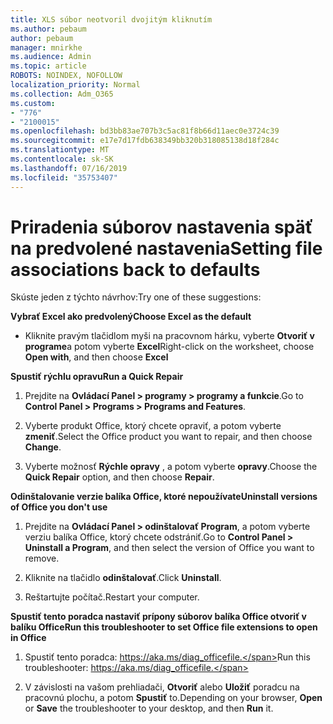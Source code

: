 ```yaml
---
title: XLS súbor neotvoril dvojitým kliknutím
ms.author: pebaum
author: pebaum
manager: mnirkhe
ms.audience: Admin
ms.topic: article
ROBOTS: NOINDEX, NOFOLLOW
localization_priority: Normal
ms.collection: Adm_O365
ms.custom:
- "776"
- "2100015"
ms.openlocfilehash: bd3bb83ae707b3c5ac81f8b66d11aec0e3724c39
ms.sourcegitcommit: e17e7d17fdb638349bb320b318085138d18f284c
ms.translationtype: MT
ms.contentlocale: sk-SK
ms.lasthandoff: 07/16/2019
ms.locfileid: "35753407"
---
```

# <a name="setting-file-associations-back-to-defaults"></a><span data-ttu-id="5e72f-102">Priradenia súborov nastavenia späť na predvolené nastavenia</span><span class="sxs-lookup"><span data-stu-id="5e72f-102">Setting file associations back to defaults</span></span>

<span data-ttu-id="5e72f-103">Skúste jeden z týchto návrhov:</span><span class="sxs-lookup"><span data-stu-id="5e72f-103">Try one of these suggestions:</span></span>

<span data-ttu-id="5e72f-104">**Vybrať Excel ako predvolený**</span><span class="sxs-lookup"><span data-stu-id="5e72f-104">**Choose Excel as the default**</span></span>

* <span data-ttu-id="5e72f-105">Kliknite pravým tlačidlom myši na pracovnom hárku, vyberte **Otvoriť v programe**a potom vyberte **Excel**</span><span class="sxs-lookup"><span data-stu-id="5e72f-105">Right-click on the worksheet, choose **Open with**, and then choose **Excel**</span></span>

<span data-ttu-id="5e72f-106">**Spustiť rýchlu opravu**</span><span class="sxs-lookup"><span data-stu-id="5e72f-106">**Run a Quick Repair**</span></span>

1. <span data-ttu-id="5e72f-107">Prejdite na **Ovládací Panel > programy > programy a funkcie**.</span><span class="sxs-lookup"><span data-stu-id="5e72f-107">Go to **Control Panel > Programs > Programs and Features**.</span></span>

2. <span data-ttu-id="5e72f-108">Vyberte produkt Office, ktorý chcete opraviť, a potom vyberte **zmeniť**.</span><span class="sxs-lookup"><span data-stu-id="5e72f-108">Select the Office product you want to repair, and then choose **Change**.</span></span>

3. <span data-ttu-id="5e72f-109">Vyberte možnosť **Rýchle opravy** , a potom vyberte **opravy**.</span><span class="sxs-lookup"><span data-stu-id="5e72f-109">Choose the **Quick Repair** option, and then choose **Repair**.</span></span>

<span data-ttu-id="5e72f-110">**Odinštalovanie verzie balíka Office, ktoré nepoužívate**</span><span class="sxs-lookup"><span data-stu-id="5e72f-110">**Uninstall versions of Office you don't use**</span></span>

1. <span data-ttu-id="5e72f-111">Prejdite na **Ovládací Panel > odinštalovať Program**, a potom vyberte verziu balíka Office, ktorý chcete odstrániť.</span><span class="sxs-lookup"><span data-stu-id="5e72f-111">Go to **Control Panel > Uninstall a Program**, and then select the version of Office you want to remove.</span></span>

2. <span data-ttu-id="5e72f-112">Kliknite na tlačidlo **odinštalovať**.</span><span class="sxs-lookup"><span data-stu-id="5e72f-112">Click **Uninstall**.</span></span>

3. <span data-ttu-id="5e72f-113">Reštartujte počítač.</span><span class="sxs-lookup"><span data-stu-id="5e72f-113">Restart your computer.</span></span>

<span data-ttu-id="5e72f-114">**Spustiť tento poradca nastaviť prípony súborov balíka Office otvoriť v balíku Office**</span><span class="sxs-lookup"><span data-stu-id="5e72f-114">**Run this troubleshooter to set Office file extensions to open in Office**</span></span>

1. <span data-ttu-id="5e72f-115">Spustiť tento poradca: https://aka.ms/diag_officefile.</span><span class="sxs-lookup"><span data-stu-id="5e72f-115">Run this troubleshooter: https://aka.ms/diag_officefile.</span></span>

2. <span data-ttu-id="5e72f-116">V závislosti na vašom prehliadači, **Otvoriť** alebo **Uložiť** poradcu na pracovnú plochu, a potom **Spustiť** to.</span><span class="sxs-lookup"><span data-stu-id="5e72f-116">Depending on your browser, **Open** or **Save** the troubleshooter to your desktop, and then **Run** it.</span></span>
